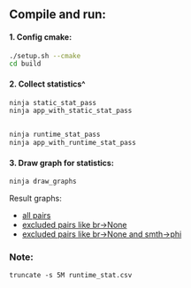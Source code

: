 ## Compile and run:

#### 1. Config cmake:
```bash
./setup.sh --cmake
cd build
```

#### 2. Collect statistics^
```bash
ninja static_stat_pass
ninja app_with_static_stat_pass


ninja runtime_stat_pass
ninja app_with_runtime_stat_pass

```

#### 3. Draw graph for statistics:
```bash
ninja draw_graphs
```

Result graphs:
- [all pairs](./artefacts/statistics_all.png)
- [excluded pairs like br->None](./artefacts/statistics_no_nan.png)
- [excluded pairs like br->None and smth->phi](./artefacts/statistics_no_nan_no_phi.png)


### Note:
```
truncate -s 5M runtime_stat.csv
```
